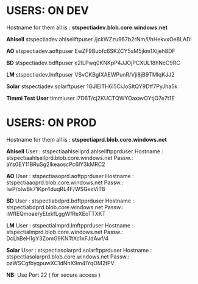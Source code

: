   
# **USERS: ON DEV**  
  
Hostname for them all is : **stspectiadev.blob.core.windows.net**
  
  
**Ahlsell**
stspectiadev.ahlsellftpuser
/jckWZzu967b2rNm/i/hHekvxOe8LADl

**AO**
stspectiadev.aoftpuser
EwZF9Bubfc6SKZCY5sM5jkm1Xijeh8DF

**BD**
stspectiadev.bdftpuser
e2ILPwq0KNKpP4JJOjPCXUL18hNcC9RC

**LM**
stspectiadev.lmftpuser
VSvCKBgIXAEWPunR/Vji8jB9TMlqKJJ2

**Solar**
stspectiadev.solarftpuser
1GJlElTH6I5CiJoSItQY9Dtf7PyJha5k

**Timmi Test User**
timmiuser
i7D6T/cj2KUCTQWYOaxavOYtjO7e7t1E

 
# **USERS: ON PROD**  
  
  
Hostname for them all is : **stspectiaprd.blob.core.windows.net**

  
**Ahlsell**
User : stspectiaahlsellprd.ahlsellftpprduser
Hostname : stspectiaahlsellprd.blob.core.windows.net
Passw.: aYs0EY11BRuSg2lkeaoscPc6lY3kMRC2

**AO**
User : stspectiaaoprd.aoftpprduser
Hostname : stspectiaaoprd.blob.core.windows.net
Passw.: IwP/olwBk71Kpr4duqRL4F/WSGxxViT8

**BD**
User : stspectiabdprd.bdftpprduser
Hostname : stspectiabdprd.blob.core.windows.net
Passw.: iWfIEQmoae/yEtxkfLggWfReXEoTTXKT

**LM**
User : stspectialmprd.lmftpprduser
Hostname : stspectialmprd.blob.core.windows.net
Passw.: DcLhBeH1gY3ZomG9KNTtXc1xFJdAwf/4

**Solar**
User : stspectiasolarprd.solarftpprduser
Hostname : stspectiasolarprd.blob.core.windows.net
Passw.: pzWSCgfbyqpuwXC1dNhX9m4IYqOM2tPV




****NB**:** Use Port 22 ( for secure access )